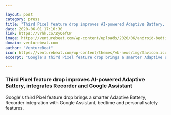 ```yaml
---

layout: post
category: press
title: "Third Pixel feature drop improves AI-powered Adaptive Battery, integrates Recorder and Google Assistant"
date: 2020-06-01 17:16:30
link: https://vrhk.co/2yQefCW
image: https://venturebeat.com/wp-content/uploads/2020/06/android-bedtime-graphic.png?w=1200&strip=all
domain: venturebeat.com
author: "VentureBeat"
icon: https://venturebeat.com/wp-content/themes/vb-news/img/favicon.ico
excerpt: "Google's third Pixel feature drop brings a smarter Adaptive Battery, Recorder integration with Google Assistant, bedtime and personal safety features."

---
```


### Third Pixel feature drop improves AI-powered Adaptive Battery, integrates Recorder and Google Assistant

Google's third Pixel feature drop brings a smarter Adaptive Battery, Recorder integration with Google Assistant, bedtime and personal safety features.